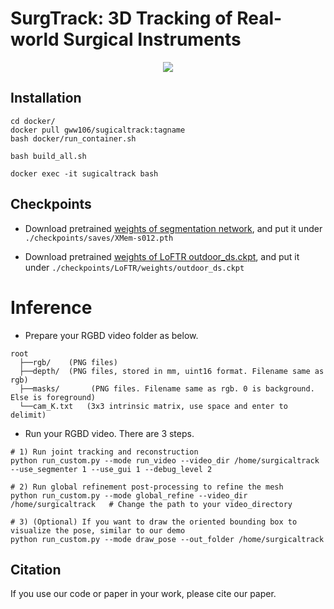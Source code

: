 # SurgTrack: 3D Tracking of Real-world Surgical Instruments

<div align=center>
<img src="./docs/framework.png"> 
</div>

## Installation
  ```
  cd docker/
  docker pull gww106/sugicaltrack:tagname
  bash docker/run_container.sh

bash build_all.sh

docker exec -it sugicaltrack bash
```

## Checkpoints
- Download pretrained [weights of segmentation network](https://drive.google.com/file/d/1MEZvjbBdNAOF7pXcq6XPQduHeXB50VTc/view?usp=share_link), and put it under
`./checkpoints/saves/XMem-s012.pth`

- Download pretrained [weights of LoFTR outdoor_ds.ckpt](https://drive.google.com/drive/folders/1xu2Pq6mZT5hmFgiYMBT9Zt8h1yO-3SIp), and put it under
`./checkpoints/LoFTR/weights/outdoor_ds.ckpt`

# Inference
- Prepare your RGBD video folder as below.
```
root
  ├──rgb/    (PNG files)
  ├──depth/  (PNG files, stored in mm, uint16 format. Filename same as rgb)
  ├──masks/       (PNG files. Filename same as rgb. 0 is background. Else is foreground)
  └──cam_K.txt   (3x3 intrinsic matrix, use space and enter to delimit)
```
- Run your RGBD video. There are 3 steps.
```
# 1) Run joint tracking and reconstruction
python run_custom.py --mode run_video --video_dir /home/surgicaltrack --use_segmenter 1 --use_gui 1 --debug_level 2

# 2) Run global refinement post-processing to refine the mesh
python run_custom.py --mode global_refine --video_dir /home/surgicaltrack   # Change the path to your video_directory

# 3) (Optional) If you want to draw the oriented bounding box to visualize the pose, similar to our demo
python run_custom.py --mode draw_pose --out_folder /home/surgicaltrack
```




## Citation

If you use our code or paper in your work, please cite our paper.
